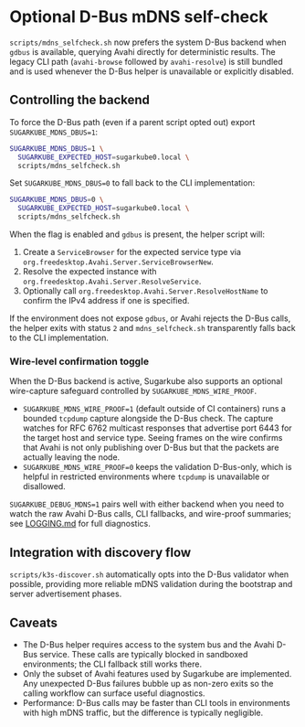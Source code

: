 # Optional D-Bus mDNS self-check

`scripts/mdns_selfcheck.sh` now prefers the system D-Bus backend when `gdbus`
is available, querying Avahi directly for deterministic results. The legacy CLI
path (`avahi-browse` followed by `avahi-resolve`) is still bundled and is used
whenever the D-Bus helper is unavailable or explicitly disabled.

## Controlling the backend

To force the D-Bus path (even if a parent script opted out) export
`SUGARKUBE_MDNS_DBUS=1`:

```bash
SUGARKUBE_MDNS_DBUS=1 \
  SUGARKUBE_EXPECTED_HOST=sugarkube0.local \
  scripts/mdns_selfcheck.sh
```

Set `SUGARKUBE_MDNS_DBUS=0` to fall back to the CLI implementation:

```bash
SUGARKUBE_MDNS_DBUS=0 \
  SUGARKUBE_EXPECTED_HOST=sugarkube0.local \
  scripts/mdns_selfcheck.sh
```

When the flag is enabled and `gdbus` is present, the helper script will:

1. Create a `ServiceBrowser` for the expected service type via
   `org.freedesktop.Avahi.Server.ServiceBrowserNew`.
2. Resolve the expected instance with
   `org.freedesktop.Avahi.Server.ResolveService`.
3. Optionally call `org.freedesktop.Avahi.Server.ResolveHostName` to confirm the
   IPv4 address if one is specified.

If the environment does not expose `gdbus`, or Avahi rejects the D-Bus calls,
the helper exits with status `2` and `mdns_selfcheck.sh` transparently falls
back to the CLI implementation.

### Wire-level confirmation toggle

When the D-Bus backend is active, Sugarkube also supports an optional
wire-capture safeguard controlled by `SUGARKUBE_MDNS_WIRE_PROOF`.

- `SUGARKUBE_MDNS_WIRE_PROOF=1` (default outside of CI containers) runs a
  bounded `tcpdump` capture alongside the D-Bus check. The capture watches for
  RFC 6762 multicast responses that advertise port 6443 for the target host and
  service type. Seeing frames on the wire confirms that Avahi is not only
  publishing over D-Bus but that the packets are actually leaving the node.
- `SUGARKUBE_MDNS_WIRE_PROOF=0` keeps the validation D-Bus-only, which is
  helpful in restricted environments where `tcpdump` is unavailable or
  disallowed.

`SUGARKUBE_DEBUG_MDNS=1` pairs well with either backend when you need to watch
the raw Avahi D-Bus calls, CLI fallbacks, and wire-proof summaries; see
[LOGGING.md](LOGGING.md#debug-toggles) for full diagnostics.

## Integration with discovery flow

`scripts/k3s-discover.sh` automatically opts into the D-Bus validator when
possible, providing more reliable mDNS validation during the bootstrap and
server advertisement phases.

## Caveats

- The D-Bus helper requires access to the system bus and the Avahi D-Bus
  service. These calls are typically blocked in sandboxed environments; the CLI
  fallback still works there.
- Only the subset of Avahi features used by Sugarkube are implemented. Any
  unexpected D-Bus failures bubble up as non-zero exits so the calling workflow
  can surface useful diagnostics.
- Performance: D-Bus calls may be faster than CLI tools in environments with
  high mDNS traffic, but the difference is typically negligible.
